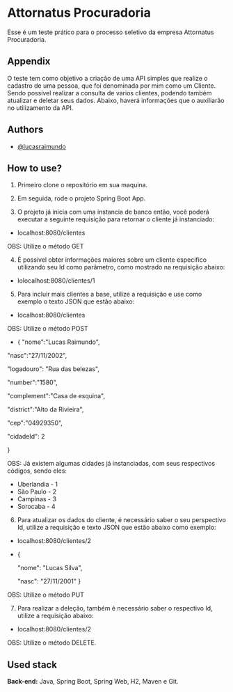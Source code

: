 
# Attornatus Procuradoria

Esse é um teste prático para o processo seletivo da empresa Attornatus Procuradoria.

## Appendix

O teste tem como objetivo a criação de uma API simples que realize o cadastro de uma pessoa, que foi denominada por mim como um Cliente. Sendo possível realizar a consulta de varios clientes, podendo também atualizar e deletar seus dados. Abaixo, haverá informações que o auxiliarão no utilizamento da API.
## Authors

- [@lucasraimundo](https://www.github.com/LucasRaimundo)


## How to use?

1. Primeiro clone o repositório em sua maquina.

2. Em seguida, rode o projeto Spring Boot App.

3. O projeto já inicia com uma instancia de banco então, você poderá executar a seguinte requisição para retornar o cliente já instanciado: 

- localhost:8080/clientes

OBS: Utilize o método GET

4. É possivel obter informações maiores sobre um cliente especifico utilizando seu Id como parâmetro, como mostrado na requisição abaixo:

- lolocalhost:8080/clientes/1

5. Para incluir mais clientes a base, utilize a requisição e use como exemplo o texto JSON que estão abaixo:

- localhost:8080/clientes

OBS: Utilize o método POST

- {
 "nome":"Lucas Raimundo",

 "nasc":"27/11/2002",

 "logadouro": "Rua das belezas",

 "number":"1580",

 "complement":"Casa de esquina",

 "district":"Alto da Rivieira",

 "cep":"04929350",

 "cidadeId": 2

}

OBS: Já existem algumas cidades já instanciadas, com seus respectivos códigos, sendo eles: 

- Uberlandia - 1
- São Paulo - 2
- Campinas - 3
- Sorocaba - 4

6. Para atualizar os dados do cliente, é necessário saber o seu perspectivo Id, utilize a requisição e texto JSON que estão abaixo como exemplo:
 
 - localhost:8080/clientes/2 

 - {

     "nome": "Lucas Silva",

     "nasc": "27/11/2001"
 }

 OBS: Utilize o método PUT

 7. Para realizar a deleção, também é necessário saber o respectivo Id, utilize a requisição abaixo: 
  
  - localhost:8080/clientes/2

  OBS: Utilize o método DELETE.
## Used stack

**Back-end:** Java, Spring Boot, Spring Web, H2, Maven e Git.



